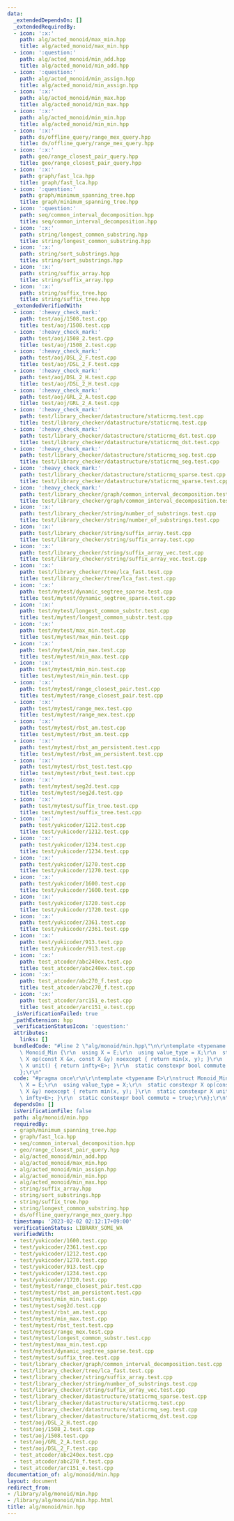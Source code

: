 ```yaml
---
data:
  _extendedDependsOn: []
  _extendedRequiredBy:
  - icon: ':x:'
    path: alg/acted_monoid/max_min.hpp
    title: alg/acted_monoid/max_min.hpp
  - icon: ':question:'
    path: alg/acted_monoid/min_add.hpp
    title: alg/acted_monoid/min_add.hpp
  - icon: ':question:'
    path: alg/acted_monoid/min_assign.hpp
    title: alg/acted_monoid/min_assign.hpp
  - icon: ':x:'
    path: alg/acted_monoid/min_max.hpp
    title: alg/acted_monoid/min_max.hpp
  - icon: ':x:'
    path: alg/acted_monoid/min_min.hpp
    title: alg/acted_monoid/min_min.hpp
  - icon: ':x:'
    path: ds/offline_query/range_mex_query.hpp
    title: ds/offline_query/range_mex_query.hpp
  - icon: ':x:'
    path: geo/range_closest_pair_query.hpp
    title: geo/range_closest_pair_query.hpp
  - icon: ':x:'
    path: graph/fast_lca.hpp
    title: graph/fast_lca.hpp
  - icon: ':question:'
    path: graph/minimum_spanning_tree.hpp
    title: graph/minimum_spanning_tree.hpp
  - icon: ':question:'
    path: seq/common_interval_decomposition.hpp
    title: seq/common_interval_decomposition.hpp
  - icon: ':x:'
    path: string/longest_common_substring.hpp
    title: string/longest_common_substring.hpp
  - icon: ':x:'
    path: string/sort_substrings.hpp
    title: string/sort_substrings.hpp
  - icon: ':x:'
    path: string/suffix_array.hpp
    title: string/suffix_array.hpp
  - icon: ':x:'
    path: string/suffix_tree.hpp
    title: string/suffix_tree.hpp
  _extendedVerifiedWith:
  - icon: ':heavy_check_mark:'
    path: test/aoj/1508.test.cpp
    title: test/aoj/1508.test.cpp
  - icon: ':heavy_check_mark:'
    path: test/aoj/1508_2.test.cpp
    title: test/aoj/1508_2.test.cpp
  - icon: ':heavy_check_mark:'
    path: test/aoj/DSL_2_F.test.cpp
    title: test/aoj/DSL_2_F.test.cpp
  - icon: ':heavy_check_mark:'
    path: test/aoj/DSL_2_H.test.cpp
    title: test/aoj/DSL_2_H.test.cpp
  - icon: ':heavy_check_mark:'
    path: test/aoj/GRL_2_A.test.cpp
    title: test/aoj/GRL_2_A.test.cpp
  - icon: ':heavy_check_mark:'
    path: test/library_checker/datastructure/staticrmq.test.cpp
    title: test/library_checker/datastructure/staticrmq.test.cpp
  - icon: ':heavy_check_mark:'
    path: test/library_checker/datastructure/staticrmq_dst.test.cpp
    title: test/library_checker/datastructure/staticrmq_dst.test.cpp
  - icon: ':heavy_check_mark:'
    path: test/library_checker/datastructure/staticrmq_seg.test.cpp
    title: test/library_checker/datastructure/staticrmq_seg.test.cpp
  - icon: ':heavy_check_mark:'
    path: test/library_checker/datastructure/staticrmq_sparse.test.cpp
    title: test/library_checker/datastructure/staticrmq_sparse.test.cpp
  - icon: ':heavy_check_mark:'
    path: test/library_checker/graph/common_interval_decomposition.test.cpp
    title: test/library_checker/graph/common_interval_decomposition.test.cpp
  - icon: ':x:'
    path: test/library_checker/string/number_of_substrings.test.cpp
    title: test/library_checker/string/number_of_substrings.test.cpp
  - icon: ':x:'
    path: test/library_checker/string/suffix_array.test.cpp
    title: test/library_checker/string/suffix_array.test.cpp
  - icon: ':x:'
    path: test/library_checker/string/suffix_array_vec.test.cpp
    title: test/library_checker/string/suffix_array_vec.test.cpp
  - icon: ':x:'
    path: test/library_checker/tree/lca_fast.test.cpp
    title: test/library_checker/tree/lca_fast.test.cpp
  - icon: ':x:'
    path: test/mytest/dynamic_segtree_sparse.test.cpp
    title: test/mytest/dynamic_segtree_sparse.test.cpp
  - icon: ':x:'
    path: test/mytest/longest_common_substr.test.cpp
    title: test/mytest/longest_common_substr.test.cpp
  - icon: ':x:'
    path: test/mytest/max_min.test.cpp
    title: test/mytest/max_min.test.cpp
  - icon: ':x:'
    path: test/mytest/min_max.test.cpp
    title: test/mytest/min_max.test.cpp
  - icon: ':x:'
    path: test/mytest/min_min.test.cpp
    title: test/mytest/min_min.test.cpp
  - icon: ':x:'
    path: test/mytest/range_closest_pair.test.cpp
    title: test/mytest/range_closest_pair.test.cpp
  - icon: ':x:'
    path: test/mytest/range_mex.test.cpp
    title: test/mytest/range_mex.test.cpp
  - icon: ':x:'
    path: test/mytest/rbst_am.test.cpp
    title: test/mytest/rbst_am.test.cpp
  - icon: ':x:'
    path: test/mytest/rbst_am_persistent.test.cpp
    title: test/mytest/rbst_am_persistent.test.cpp
  - icon: ':x:'
    path: test/mytest/rbst_test.test.cpp
    title: test/mytest/rbst_test.test.cpp
  - icon: ':x:'
    path: test/mytest/seg2d.test.cpp
    title: test/mytest/seg2d.test.cpp
  - icon: ':x:'
    path: test/mytest/suffix_tree.test.cpp
    title: test/mytest/suffix_tree.test.cpp
  - icon: ':x:'
    path: test/yukicoder/1212.test.cpp
    title: test/yukicoder/1212.test.cpp
  - icon: ':x:'
    path: test/yukicoder/1234.test.cpp
    title: test/yukicoder/1234.test.cpp
  - icon: ':x:'
    path: test/yukicoder/1270.test.cpp
    title: test/yukicoder/1270.test.cpp
  - icon: ':x:'
    path: test/yukicoder/1600.test.cpp
    title: test/yukicoder/1600.test.cpp
  - icon: ':x:'
    path: test/yukicoder/1720.test.cpp
    title: test/yukicoder/1720.test.cpp
  - icon: ':x:'
    path: test/yukicoder/2361.test.cpp
    title: test/yukicoder/2361.test.cpp
  - icon: ':x:'
    path: test/yukicoder/913.test.cpp
    title: test/yukicoder/913.test.cpp
  - icon: ':x:'
    path: test_atcoder/abc240ex.test.cpp
    title: test_atcoder/abc240ex.test.cpp
  - icon: ':x:'
    path: test_atcoder/abc270_f.test.cpp
    title: test_atcoder/abc270_f.test.cpp
  - icon: ':x:'
    path: test_atcoder/arc151_e.test.cpp
    title: test_atcoder/arc151_e.test.cpp
  _isVerificationFailed: true
  _pathExtension: hpp
  _verificationStatusIcon: ':question:'
  attributes:
    links: []
  bundledCode: "#line 2 \"alg/monoid/min.hpp\"\n\r\ntemplate <typename E>\r\nstruct\
    \ Monoid_Min {\r\n  using X = E;\r\n  using value_type = X;\r\n  static constexpr\
    \ X op(const X &x, const X &y) noexcept { return min(x, y); }\r\n  static constexpr\
    \ X unit() { return infty<E>; }\r\n  static constexpr bool commute = true;\r\n\
    };\r\n"
  code: "#pragma once\r\n\r\ntemplate <typename E>\r\nstruct Monoid_Min {\r\n  using\
    \ X = E;\r\n  using value_type = X;\r\n  static constexpr X op(const X &x, const\
    \ X &y) noexcept { return min(x, y); }\r\n  static constexpr X unit() { return\
    \ infty<E>; }\r\n  static constexpr bool commute = true;\r\n};\r\n"
  dependsOn: []
  isVerificationFile: false
  path: alg/monoid/min.hpp
  requiredBy:
  - graph/minimum_spanning_tree.hpp
  - graph/fast_lca.hpp
  - seq/common_interval_decomposition.hpp
  - geo/range_closest_pair_query.hpp
  - alg/acted_monoid/min_add.hpp
  - alg/acted_monoid/max_min.hpp
  - alg/acted_monoid/min_assign.hpp
  - alg/acted_monoid/min_min.hpp
  - alg/acted_monoid/min_max.hpp
  - string/suffix_array.hpp
  - string/sort_substrings.hpp
  - string/suffix_tree.hpp
  - string/longest_common_substring.hpp
  - ds/offline_query/range_mex_query.hpp
  timestamp: '2023-02-02 02:12:17+09:00'
  verificationStatus: LIBRARY_SOME_WA
  verifiedWith:
  - test/yukicoder/1600.test.cpp
  - test/yukicoder/2361.test.cpp
  - test/yukicoder/1212.test.cpp
  - test/yukicoder/1270.test.cpp
  - test/yukicoder/913.test.cpp
  - test/yukicoder/1234.test.cpp
  - test/yukicoder/1720.test.cpp
  - test/mytest/range_closest_pair.test.cpp
  - test/mytest/rbst_am_persistent.test.cpp
  - test/mytest/min_min.test.cpp
  - test/mytest/seg2d.test.cpp
  - test/mytest/rbst_am.test.cpp
  - test/mytest/min_max.test.cpp
  - test/mytest/rbst_test.test.cpp
  - test/mytest/range_mex.test.cpp
  - test/mytest/longest_common_substr.test.cpp
  - test/mytest/max_min.test.cpp
  - test/mytest/dynamic_segtree_sparse.test.cpp
  - test/mytest/suffix_tree.test.cpp
  - test/library_checker/graph/common_interval_decomposition.test.cpp
  - test/library_checker/tree/lca_fast.test.cpp
  - test/library_checker/string/suffix_array.test.cpp
  - test/library_checker/string/number_of_substrings.test.cpp
  - test/library_checker/string/suffix_array_vec.test.cpp
  - test/library_checker/datastructure/staticrmq_sparse.test.cpp
  - test/library_checker/datastructure/staticrmq.test.cpp
  - test/library_checker/datastructure/staticrmq_seg.test.cpp
  - test/library_checker/datastructure/staticrmq_dst.test.cpp
  - test/aoj/DSL_2_H.test.cpp
  - test/aoj/1508_2.test.cpp
  - test/aoj/1508.test.cpp
  - test/aoj/GRL_2_A.test.cpp
  - test/aoj/DSL_2_F.test.cpp
  - test_atcoder/abc240ex.test.cpp
  - test_atcoder/abc270_f.test.cpp
  - test_atcoder/arc151_e.test.cpp
documentation_of: alg/monoid/min.hpp
layout: document
redirect_from:
- /library/alg/monoid/min.hpp
- /library/alg/monoid/min.hpp.html
title: alg/monoid/min.hpp
---
```

